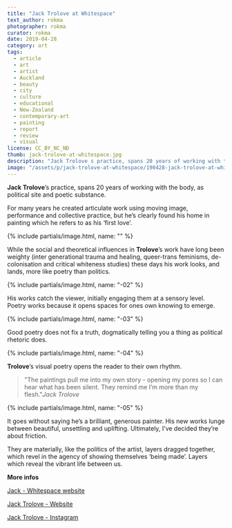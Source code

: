 ```yaml
---
title: "Jack Trolove at Whitespace"
text_author: rokma
photographer: rokma
curator: rokma
date: 2019-04-28
category: art
tags:
  - article
  - art
  - artist
  - Auckland
  - beauty
  - city
  - culture
  - educational
  - New-Zealand
  - contemporary-art
  - painting
  - report
  - review
  - visual
license: CC_BY_NC_ND
thumb: jack-trolove-at-whitespace.jpg
description: "Jack Trolove s practice, spans 20 years of working with the body, as political site and poetic substance. For many years he created articulate work using moving image, performance and collective practice, but he s clearly found his home in painting which he refers to as his first love."
image: "/assets/p/jack-trolove-at-whitespace/190428-jack-trolove-at-whitespace.jpg"
---
```


**Jack Trolove**’s practice, spans 20 years of working with the body, as political site and poetic substance.

For many years he created articulate work using moving image, performance and collective practice, but he’s clearly found his home in painting which he refers to as his ‘first love’.

{% include partials/image.html, name: "" %}

While the social and theoretical influences in **Trolove**’s work have long been weighty (inter generational trauma and healing, queer-trans feminisms, de-colonisation and critical whiteness studies) these days his work looks, and lands, more like poetry than politics.

{% include partials/image.html, name: "-02" %}

His works catch the viewer, initially engaging them at a sensory level. Poetry works because it opens spaces for ones own knowing to emerge.

{% include partials/image.html, name: "-03" %}

Good poetry does not fix a truth, dogmatically telling you a thing as political rhetoric does.

{% include partials/image.html, name: "-04" %}

**Trolove**’s visual poetry opens the reader to their own rhythm.

>"The paintings pull me into my own story - opening my pores so I can hear what has been silent. They remind me I’m more than my flesh."_Jack Trolove_

{% include partials/image.html, name: "-05" %}

It goes without saying he’s a brilliant, generous painter. His new works lunge between beautiful, unsettling and uplifting. Ultimately, I’ve decided they’re about friction.

They are materially, like the politics of the artist, layers dragged together, which revel in the agency of showing themselves ‘being made’. Layers which reveal the vibrant life between us.


**More infos**

[Jack - Whitespace website](https://www.whitespace.co.nz/artists/jack-trolove)

[Jack Trolove - Website](https://jacktrolove.com/)

[Jack Trolove - Instagram](https://www.instagram.com/jack_trolove/)
